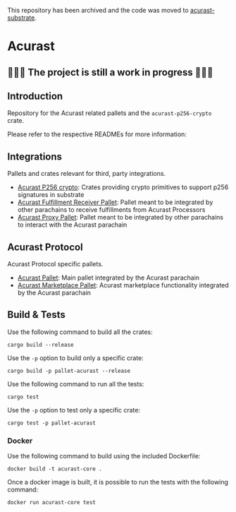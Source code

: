 This repository has been archived and the code was moved to [acurast-substrate](https://github.com/Acurast/acurast-substrate).

# Acurast
## 🚧🚧🚧 The project is still a work in progress 🚧🚧🚧

## Introduction

Repository for the Acurast related pallets and the `acurast-p256-crypto` crate.

Please refer to the respective READMEs for more information:

## Integrations

Pallets and crates relevant for third, party integrations.

- [Acurast P256 crypto](p256-crypto/README.md): Crates providing crypto primitives to support p256 signatures in substrate
- [Acurast Fulfillment Receiver Pallet](pallets/acurast-fulfillment-receiver/README.md): Pallet meant to be integrated by other parachains to receive fulfillments from Acurast Processors
- [Acurast Proxy Pallet](pallets/proxy/README.md): Pallet meant to be integrated by other parachains to interact with the Acurast parachain

## Acurast Protocol

Acurast Protocol specific pallets.

- [Acurast Pallet](pallets/acurast/README.md): Main pallet integrated by the Acurast parachain
- [Acurast Marketplace Pallet](pallets/marketplace/README.md): Acurast marketplace functionality integrated by the Acurast parachain

## Build & Tests

Use the following command to build all the crates:

```
cargo build --release
```

Use the `-p` option to build only a specific crate:

```
cargo build -p pallet-acurast --release
```

Use the following command to run all the tests:

```
cargo test
```

Use the `-p` option to test only a specific crate:

```
cargo test -p pallet-acurast
```

### Docker

Use the following command to build using the included Dockerfile:

```
docker build -t acurast-core .
```

Once a docker image is built, it is possible to run the tests with the following command:

```
docker run acurast-core test
```
